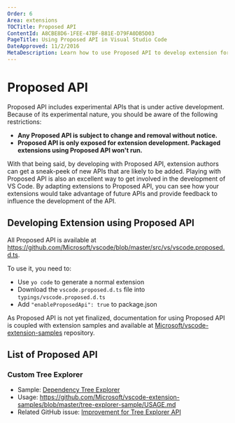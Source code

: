 ```yaml
---
Order: 6
Area: extensions
TOCTitle: Proposed API
ContentId: A8CBE8D6-1FEE-47BF-B81E-D79FA0DB5D03
PageTitle: Using Proposed API in Visual Studio Code
DateApproved: 11/2/2016
MetaDescription: Learn how to use Proposed API to develop extension for Visual Studio Code.
---
```


# Proposed API

Proposed API includes experimental APIs that is under active development.  Because of its experimental nature, you should be aware of the following restrictions:

- **Any Proposed API is subject to change and removal without notice.**
- **Proposed API is only exposed for extension development. Packaged extensions using Proposed API won't run.**

With that being said, by developing with Proposed API, extension authors can get a sneak-peek of new APIs that are likely to be added.  Playing with Proposed API is also an excellent way to get involved in the development of VS Code.  By adapting extensions to Proposed API, you can see how your extensions would take advantage of future APIs and provide feedback to influence the development of the API.

## Developing Extension using Proposed API

All Proposed API is available at https://github.com/Microsoft/vscode/blob/master/src/vs/vscode.proposed.d.ts.

To use it, you need to:

- Use `yo code` to generate a normal extension 
- Download the `vscode.proposed.d.ts` file into `typings/vscode.proposed.d.ts`
- Add `"enableProposedApi": true` to package.json

As Proposed API is not yet finalized, documentation for using Proposed API is coupled with extension samples and available at [Microsoft/vscode-extension-samples](https://github.com/Microsoft/vscode-extension-samples) repository.

## List of Proposed API

### Custom Tree Explorer

- Sample: [Dependency Tree Explorer](https://github.com/Microsoft/vscode-extension-samples/tree/master/tree-explorer-sample)
- Usage: https://github.com/Microsoft/vscode-extension-samples/blob/master/tree-explorer-sample/USAGE.md
- Related GitHub issue: [Improvement for Tree Explorer API](https://github.com/Microsoft/vscode/issues/15485)
